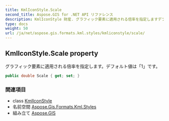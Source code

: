 ```yaml
---
title: KmlIconStyle.Scale
second_title: Aspose.GIS for .NET API リファレンス
description: KmlIconStyle 財産. グラフィック要素に適用される倍率を指定しますデフォルト値は1です
type: docs
weight: 50
url: /ja/net/aspose.gis.formats.kml.styles/kmliconstyle/scale/
---
```

## KmlIconStyle.Scale property

グラフィック要素に適用される倍率を指定します。デフォルト値は「1」です。

```csharp
public double Scale { get; set; }
```

### 関連項目

* class [KmlIconStyle](../)
* 名前空間 [Aspose.Gis.Formats.Kml.Styles](../../kmliconstyle/)
* 組み立て [Aspose.GIS](../../../)


